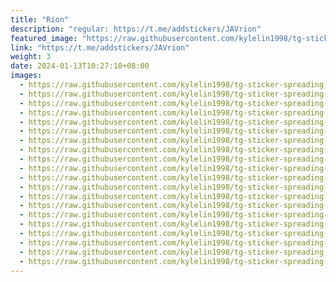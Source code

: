```yaml
---
title: "Rion"
description: "regular: https://t.me/addstickers/JAVrion"
featured_image: "https://raw.githubusercontent.com/kylelin1998/tg-sticker-spreading-worldwide-images/main/img/5a63f8fe-8043-4f82-915b-dbce33c20a45.jpg"
link: "https://t.me/addstickers/JAVrion"
weight: 3
date: 2024-01-13T10:27:10+08:00
images:
  - https://raw.githubusercontent.com/kylelin1998/tg-sticker-spreading-worldwide-images/main/img/5a63f8fe-8043-4f82-915b-dbce33c20a45.jpg
  - https://raw.githubusercontent.com/kylelin1998/tg-sticker-spreading-worldwide-images/main/img/225c1026-ae46-433d-8f1c-76d9a18e2511.jpg
  - https://raw.githubusercontent.com/kylelin1998/tg-sticker-spreading-worldwide-images/main/img/d4967961-0728-425e-8a45-b1d58bce4d2f.jpg
  - https://raw.githubusercontent.com/kylelin1998/tg-sticker-spreading-worldwide-images/main/img/6ab80592-6262-46e5-9681-e6630d50030a.jpg
  - https://raw.githubusercontent.com/kylelin1998/tg-sticker-spreading-worldwide-images/main/img/2602645d-0af1-497b-b8c1-453dc2019a7c.jpg
  - https://raw.githubusercontent.com/kylelin1998/tg-sticker-spreading-worldwide-images/main/img/482ea56b-a847-4fde-b63f-0b036b8034ed.jpg
  - https://raw.githubusercontent.com/kylelin1998/tg-sticker-spreading-worldwide-images/main/img/f12b0220-d399-4406-9e8e-8aad2c83ec8d.jpg
  - https://raw.githubusercontent.com/kylelin1998/tg-sticker-spreading-worldwide-images/main/img/84528e9e-b4bc-4969-a16a-12fcb3e9ca34.jpg
  - https://raw.githubusercontent.com/kylelin1998/tg-sticker-spreading-worldwide-images/main/img/932dff8d-8f02-40cb-957c-96ad85c5353c.jpg
  - https://raw.githubusercontent.com/kylelin1998/tg-sticker-spreading-worldwide-images/main/img/684f014a-1052-406a-85bd-385a0e135568.jpg
  - https://raw.githubusercontent.com/kylelin1998/tg-sticker-spreading-worldwide-images/main/img/19f3acae-de8e-4763-96dc-4ea8f503d35b.jpg
  - https://raw.githubusercontent.com/kylelin1998/tg-sticker-spreading-worldwide-images/main/img/dd7ae091-3550-4896-93ee-35eb9bd42bd6.jpg
  - https://raw.githubusercontent.com/kylelin1998/tg-sticker-spreading-worldwide-images/main/img/96e51155-7f9a-481e-a0a5-321ddafc57d1.jpg
  - https://raw.githubusercontent.com/kylelin1998/tg-sticker-spreading-worldwide-images/main/img/6c5ac19d-d1e8-4921-aae8-d9b289c30e2b.jpg
  - https://raw.githubusercontent.com/kylelin1998/tg-sticker-spreading-worldwide-images/main/img/b26fbe0e-f5a7-4979-a397-823d8f4b6da6.jpg
  - https://raw.githubusercontent.com/kylelin1998/tg-sticker-spreading-worldwide-images/main/img/def6018c-d169-40a0-856a-e3743a2edddb.jpg
  - https://raw.githubusercontent.com/kylelin1998/tg-sticker-spreading-worldwide-images/main/img/273d528e-69f9-4e04-a3f1-630f6ba0272a.jpg
  - https://raw.githubusercontent.com/kylelin1998/tg-sticker-spreading-worldwide-images/main/img/80afc355-f9c4-4ad0-adaa-19e5f0b47195.jpg
  - https://raw.githubusercontent.com/kylelin1998/tg-sticker-spreading-worldwide-images/main/img/db2b89ab-9f6b-4787-bee9-8ad621c9cc90.jpg
  - https://raw.githubusercontent.com/kylelin1998/tg-sticker-spreading-worldwide-images/main/img/da131036-6276-42c7-b975-fa91bbb7d309.jpg
---
```

